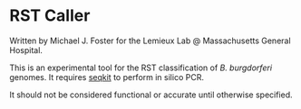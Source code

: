 # RST Caller
Written by Michael J. Foster for the Lemieux Lab @ Massachusetts General Hospital.

This is an experimental tool for the RST classification of *B. burgdorferi* genomes.
It requires [seqkit](https://github.com/shenwei356/seqkit) to perform in silico PCR.

It should not be considered functional or accurate until otherwise specified.
